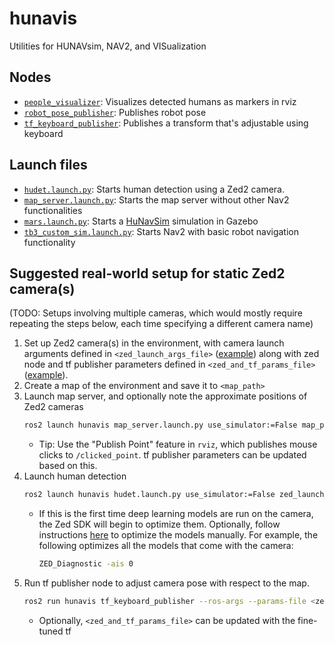 # hunavis
Utilities for HUNAVsim, NAV2, and VISualization

## Nodes
- [`people_visualizer`](hunavis/people_visualizer.py): Visualizes detected humans as markers in rviz
- [`robot_pose_publisher`](hunavis/robot_pose_publisher.py): Publishes robot pose
- [`tf_keyboard_publisher`](hunavis/tf_keyboard_publisher.py): Publishes a transform that's adjustable using keyboard

## Launch files
- [`hudet.launch.py`](launch/hudet.launch.py): Starts human detection using a Zed2 camera.
- [`map_server.launch.py`](launch/map_server.launch.py): Starts the map server without other Nav2 functionalities
- [`mars.launch.py`](launch/mars.launch.py): Starts a [HuNavSim](https://github.com/robotics-upo/hunav_sim) simulation in Gazebo
- [`tb3_custom_sim.launch.py`](launch/tb3_custom_sim.launch.py): Starts Nav2 with basic robot navigation functionality

## Suggested real-world setup for static Zed2 camera(s)
(TODO: Setups involving multiple cameras, which would mostly require repeating the steps below, each time specifying a different camera name)
1. Set up Zed2 camera(s) in the environment, with camera launch arguments defined in `<zed_launch_args_file>` ([example](params/zed_launch_args.yaml)) along with zed node and tf publisher parameters defined in `<zed_and_tf_params_file>` ([example](params/zed_common.yaml)).
2. Create a map of the environment and save it to `<map_path>`
3. Launch map server, and optionally note the approximate positions of Zed2 cameras
    ```bash
    ros2 launch hunavis map_server.launch.py use_simulator:=False map_path:=<map_path>
    ```
    - Tip: Use the "Publish Point" feature in `rviz`, which publishes mouse clicks to `/clicked_point`. tf publisher parameters can be updated based on this.
4. Launch human detection
    ```bash
    ros2 launch hunavis hudet.launch.py use_simulator:=False zed_launch_args_file:=<zed_launch_args_file>
    ```
    - If this is the first time deep learning models are run on the camera, the Zed SDK will begin to optimize them. Optionally, follow instructions [here]() to optimize the models manually. For example, the following optimizes all the models that come with the camera:
        ```bash
        ZED_Diagnostic -ais 0
        ```
5. Run tf publisher node to adjust camera pose with respect to the map.
    ```bash
    ros2 run hunavis tf_keyboard_publisher --ros-args --params-file <zed_and_tf_params_file>
    ```
    - Optionally, `<zed_and_tf_params_file>` can be updated with the fine-tuned tf 
